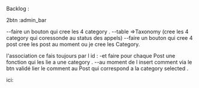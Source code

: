 Backlog :

2btn :admin_bar

--faire un bouton qui cree les 4 category .
--table =>Taxonomy (cree les 4 category qui coressonde au status des appels)
--faire un bouton qui cree 4 post
cree les post au moment ou je cree les Category.

l'association ce fais toujours par l id :
-et faire pour chaque Post une fonction qui les lie a une category .
--au moment de l insert comment via le btn validé  lier le comment au Post qui correspond a la category selected .


ici:
